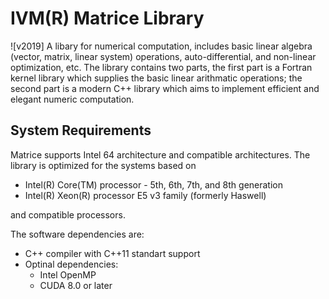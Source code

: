 # IVM(R) Matrice Library
![v2019]
A libary for numerical computation, includes basic linear algebra (vector, matrix, linear system) operations, auto-differential, and non-linear optimization, etc. The library contains two parts, the first part is a Fortran kernel library which supplies the basic linear arithmatic operations; the second part is a modern C++ library which aims to implement efficient and elegant numeric computation.

## System Requirements
Matrice supports Intel 64 architecture and compatible architectures.
The library is optimized for the systems based on
* Intel(R) Core(TM) processor - 5th, 6th, 7th, and 8th generation
* Intel(R) Xeon(R) processor E5 v3 family (formerly Haswell)

and compatible processors.

The software dependencies are:
* C++ compiler with C++11 standart support
* Optinal dependencies:
  * Intel OpenMP
  * CUDA 8.0 or later
